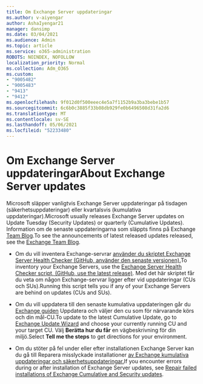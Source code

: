 ```yaml
---
title: Om Exchange Server uppdateringar
ms.author: v-aiyengar
author: AshaIyengar21
manager: dansimp
ms.date: 03/04/2021
ms.audience: Admin
ms.topic: article
ms.service: o365-administration
ROBOTS: NOINDEX, NOFOLLOW
localization_priority: Normal
ms.collection: Adm_O365
ms.custom:
- "9005482"
- "9005483"
- "9413"
- "9412"
ms.openlocfilehash: 9f012d0f500eeec4e5a7f1152b9a3ba3bebe1b57
ms.sourcegitcommit: 6c6b0c3885f33b08db929fe0b6496508d31fa2d6
ms.translationtype: MT
ms.contentlocale: sv-SE
ms.lasthandoff: 05/06/2021
ms.locfileid: "52233480"
---
```

# <a name="about-exchange-server-updates"></a><span data-ttu-id="3386d-102">Om Exchange Server uppdateringar</span><span class="sxs-lookup"><span data-stu-id="3386d-102">About Exchange Server updates</span></span>

<span data-ttu-id="3386d-103">Microsoft släpper vanligtvis Exchange Server uppdateringar på tisdagen (säkerhetsuppdateringar) eller kvartalsvis (kumulativa uppdateringar).</span><span class="sxs-lookup"><span data-stu-id="3386d-103">Microsoft usually releases Exchange Server updates on Update Tuesday (Security Updates) or quarterly (Cumulative Updates).</span></span> <span data-ttu-id="3386d-104">Information om de senaste uppdateringarna som släppts finns på Exchange [Team Blog](https://aka.ms/ehlo).</span><span class="sxs-lookup"><span data-stu-id="3386d-104">To see the announcements of latest released updates released, see the [Exchange Team Blog](https://aka.ms/ehlo).</span></span>

- <span data-ttu-id="3386d-105">Om du vill inventera Exchange-servrar [använder du skriptet Exchange Server Health Checker (GitHub, använder den senaste versionen).](https://aka.ms/ExchangeHealthChecker)</span><span class="sxs-lookup"><span data-stu-id="3386d-105">To inventory your Exchange Servers, use the [Exchange Server Health Checker script, (GitHub, use the latest release)](https://aka.ms/ExchangeHealthChecker).</span></span> <span data-ttu-id="3386d-106">Med det här skriptet får du veta om någon Exchange-servrar ligger efter vid uppdateringar (CUs och SUs).</span><span class="sxs-lookup"><span data-stu-id="3386d-106">Running this script tells you if any of your Exchange Servers are behind on updates (CUs and SUs).</span></span>

- <span data-ttu-id="3386d-107">Om du vill uppdatera till den senaste kumulativa uppdateringen går du [Exchange guiden](https://aka.ms/ExchangeUpdateWizard) Uppdatera och väljer den cu som för närvarande körs och din mål-CU.</span><span class="sxs-lookup"><span data-stu-id="3386d-107">To update to the latest Cumulative Update, go to [Exchange Update Wizard](https://aka.ms/ExchangeUpdateWizard) and choose your currently running CU and your target CU.</span></span> <span data-ttu-id="3386d-108">Välj **Berätta hur du får** en vägbeskrivning för din miljö.</span><span class="sxs-lookup"><span data-stu-id="3386d-108">Select **Tell me the steps** to get directions for your environment.</span></span>

- <span data-ttu-id="3386d-109">Om du stöter på fel under eller efter installationen Exchange Server kan du gå till Reparera misslyckade installationer [av Exchange kumulativa uppdateringar och säkerhetsuppdateringar.](https://docs.microsoft.com/exchange/troubleshoot/client-connectivity/exchange-security-update-issues)</span><span class="sxs-lookup"><span data-stu-id="3386d-109">If you encounter errors during or after installation of Exchange Server updates, see [Repair failed installations of Exchange Cumulative and Security updates](https://docs.microsoft.com/exchange/troubleshoot/client-connectivity/exchange-security-update-issues).</span></span>
